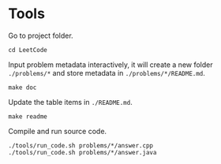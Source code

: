 # Tools

Go to project folder.

```shell
cd LeetCode
```

Input problem metadata interactively, it will create a new folder `./problems/*` and store metadata in `./problems/*/README.md`.

```shell
make doc
```

Update the table items in `./README.md`.

```shell
make readme
```

Compile and run source code.

```shell
./tools/run_code.sh problems/*/answer.cpp
./tools/run_code.sh problems/*/answer.java
```
